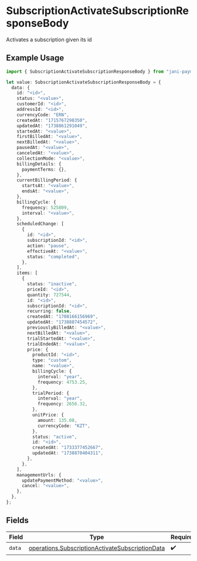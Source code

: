 # SubscriptionActivateSubscriptionResponseBody

Activates a subscription given its id

## Example Usage

```typescript
import { SubscriptionActivateSubscriptionResponseBody } from "jani-payments/models/operations";

let value: SubscriptionActivateSubscriptionResponseBody = {
  data: {
    id: "<id>",
    status: "<value>",
    customerId: "<id>",
    addressId: "<id>",
    currencyCode: "ERN",
    createdAt: "1715767298350",
    updatedAt: "1738861291049",
    startedAt: "<value>",
    firstBilledAt: "<value>",
    nextBilledAt: "<value>",
    pausedAt: "<value>",
    canceledAt: "<value>",
    collectionMode: "<value>",
    billingDetails: {
      paymentTerms: {},
    },
    currentBillingPeriod: {
      startsAt: "<value>",
      endsAt: "<value>",
    },
    billingCycle: {
      frequency: 525809,
      interval: "<value>",
    },
    scheduledChange: [
      {
        id: "<id>",
        subscriptionId: "<id>",
        action: "pause",
        effectiveAt: "<value>",
        status: "completed",
      },
    ],
    items: [
      {
        status: "inactive",
        priceId: "<id>",
        quantity: 727544,
        id: "<id>",
        subscriptionId: "<id>",
        recurring: false,
        createdAt: "1708166156969",
        updatedAt: "1738887454572",
        previouslyBilledAt: "<value>",
        nextBilledAt: "<value>",
        trialStartedAt: "<value>",
        trialEndedAt: "<value>",
        price: {
          productId: "<id>",
          type: "custom",
          name: "<value>",
          billingCycle: {
            interval: "year",
            frequency: 4753.25,
          },
          trialPeriod: {
            interval: "year",
            frequency: 2656.32,
          },
          unitPrice: {
            amount: 135.08,
            currencyCode: "KZT",
          },
          status: "active",
          id: "<id>",
          createdAt: "1733377452667",
          updatedAt: "1738870404311",
        },
      },
    ],
    managementUrls: {
      updatePaymentMethod: "<value>",
      cancel: "<value>",
    },
  },
};
```

## Fields

| Field                                                                                                              | Type                                                                                                               | Required                                                                                                           | Description                                                                                                        |
| ------------------------------------------------------------------------------------------------------------------ | ------------------------------------------------------------------------------------------------------------------ | ------------------------------------------------------------------------------------------------------------------ | ------------------------------------------------------------------------------------------------------------------ |
| `data`                                                                                                             | [operations.SubscriptionActivateSubscriptionData](../../models/operations/subscriptionactivatesubscriptiondata.md) | :heavy_check_mark:                                                                                                 | N/A                                                                                                                |